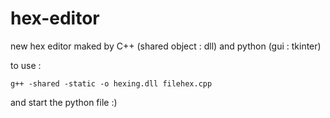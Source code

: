 # hex-editor

new hex editor maked by C++ (shared object : dll) and python (gui : tkinter)

to use : 
``` 
g++ -shared -static -o hexing.dll filehex.cpp
```
and start the python file :)
